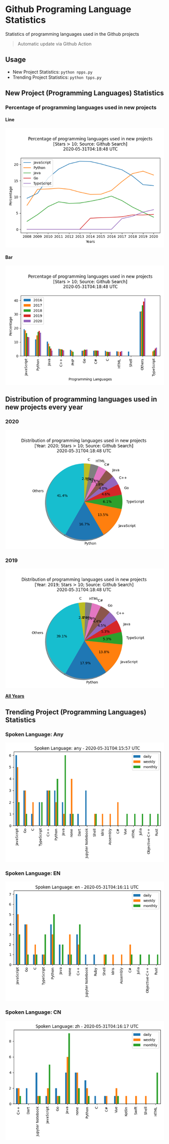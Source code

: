 # Github Programing Language Statistics

Statistics of programming languages used in the Github projects

> Automatic update via Github Action

## Usage

- New Project Statistics: `python npps.py`
- Trending Project Statistics: `python tpps.py`

## New Project (Programming Languages) Statistics

### Percentage of programming languages used in new projects

#### Line

![line](images/line.png)

#### Bar

![bar](images/bar.png)

## Distribution of programming languages used in new projects every year

### 2020

![2020](images/pie_2020.png)

### 2019

![2019](images/pie_2019.png)

[**All Years**](./years.md)

## Trending Project (Programming Languages) Statistics

### Spoken Language: Any

![any](images/any.png)

### Spoken Language: EN

![en](images/en.png)

### Spoken Language: CN

![zh](images/zh.png)
